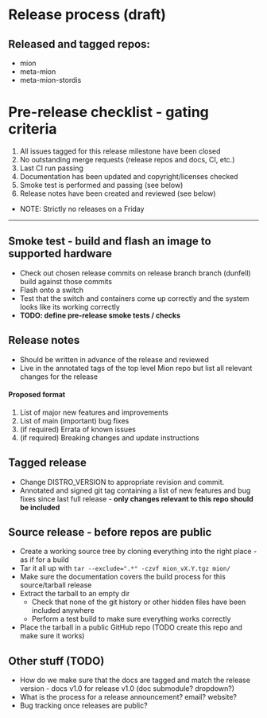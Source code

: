 # Release process (draft)

## Released and tagged repos:
- mion
- meta-mion
- meta-mion-stordis

# Pre-release checklist - gating criteria
1. All issues tagged for this release milestone have been closed
2. No outstanding merge requests (release repos and docs, CI, etc.)
3. Last CI run passing
4. Documentation has been updated and copyright/licenses checked
5. Smoke test is performed and passing (see below)
6. Release notes have been created and reviewed (see below)
- NOTE: Strictly no releases on a Friday
***

## Smoke test - build and flash an image to supported hardware
- Check out chosen release commits on release branch branch (dunfell) build against those commits 
- Flash onto a switch
- Test that the switch and containers come up correctly and the system looks like its working correctly
- **TODO: define pre-release smoke tests / checks**

## Release notes
- Should be written in advance of the release and reviewed
- Live in the annotated tags of the top level Mion repo but list all relevant changes for the release

#### Proposed format
1. List of major new features and improvements
2. List of main (important) bug fixes
3. (if required) Errata of known issues
4. (if required) Breaking changes and update instructions

## Tagged release
- Change DISTRO_VERSION to appropriate revision and commit.
- Annotated and signed git tag containing a list of new features and bug fixes since last full release - **only changes relevant to this repo should be included**

## Source release - before repos are public
- Create a working source tree by cloning everything into the right place - as if for a build
- Tar it all up with ``tar --exclude=".*" -czvf mion_vX.Y.tgz mion/``
- Make sure the documentation covers the build process for this source/tarball release
- Extract the tarball to an empty dir
    + Check that none of the git history or other hidden files have been included anywhere
    + Perform a test build to make sure everything works correctly
- Place the tarball in a public GitHub repo (TODO create this repo and make sure it works)

## Other stuff (TODO)
- How do we make sure that the docs are tagged and match the release version - docs v1.0 for release v1.0 (doc submodule? dropdown?)
- What is the process for a release announcement? email? website?
- Bug tracking once releases are public?
